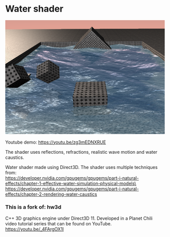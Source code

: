 # Water shader

![alt text](ScreenShot1.png)

Youtube demo: https://youtu.be/zg3mEDNXRUE

The shader uses reflections, refractions, realistic wave motion and water caustics.


Water shader made using Direct3D. The shader uses multiple techniques from:\
https://developer.nvidia.com/gpugems/gpugems/part-i-natural-effects/chapter-1-effective-water-simulation-physical-models\
https://developer.nvidia.com/gpugems/gpugems/part-i-natural-effects/chapter-2-rendering-water-caustics


### This is a fork of: hw3d
C++ 3D graphics engine under Direct3D 11. Developed in a Planet Chili video tutorial series that can be found on YouTube. https://youtu.be/_4FArgOX1I
